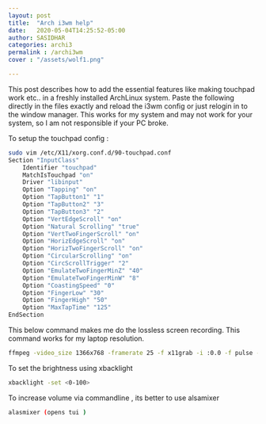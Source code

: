 ```yaml
---
layout: post
title:  "Arch i3wm help"
date:   2020-05-04T14:25:52-05:00
author: SASIDHAR
categories: archi3
permalink : /archi3wm
cover : "/assets/wolf1.png"

---
```


This post describes how to add the essential features like making touchpad work etc.. in a freshly installed ArchLinux system. Paste the following directly in the files exactly and reload the i3wm config or just relogin in to the window manager. This works for my system and may not work for your system, so I am not responsible if your PC broke.


 To setup the touchpad config :
```zsh
sudo vim /etc/X11/xorg.conf.d/90-touchpad.conf
Section "InputClass"
	Identifier "touchpad"
	MatchIsTouchpad "on"
	Driver "libinput"
	Option "Tapping" "on"
	Option "TapButton1" "1"
	Option "TapButton2" "3"
	Option "TapButton3" "2"
	Option "VertEdgeScroll" "on"
	Option "Natural Scrolling" "true"
	Option "VertTwoFingerScroll" "on"
	Option "HorizEdgeScroll" "on"
	Option "HorizTwoFingerScroll" "on"
	Option "CircularScrolling" "on"
	Option "CircScrollTrigger" "2"
	Option "EmulateTwoFingerMinZ" "40"
	Option "EmulateTwoFingerMinW" "8"
	Option "CoastingSpeed" "0"
	Option "FingerLow" "30"
	Option "FingerHigh" "50"
	Option "MaxTapTime" "125"
EndSection
```

This below command makes me do the lossless screen recording. This command works for my laptop resolution.

```sh
ffmpeg -video_size 1366x768 -framerate 25 -f x11grab -i :0.0 -f pulse -ac 2 -i 0 output.mkv
```
To set the brightness using xbacklight

```sh
xbacklight -set <0-100>
```
To increase volume via commandline , its better to use alsamixer

```sh 
alasmixer (opens tui )
```
